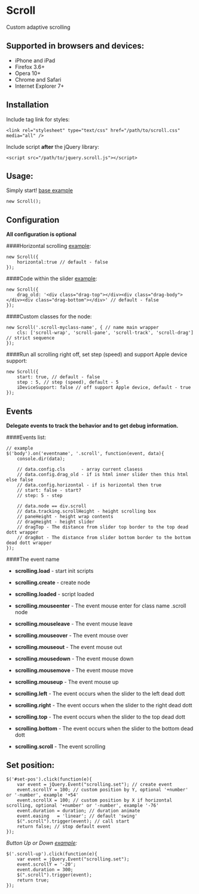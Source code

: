 Scroll
======

Custom adaptive scrolling

## Supported in browsers and devices:

- iPhone and iPad
- Firefox 3.6+
- Opera 10+
- Chrome and Safari
- Internet Explorer 7+

## Installation

Include tag link for styles:

    <link rel="stylesheet" type="text/css" href="/path/to/scroll.css" media="all" />

Include script **after** the jQuery library:

    <script src="/path/to/jquery.scroll.js"></script>

## Usage:

Simply start! [base example](http://csscode.ru/test/scroll/)

    new Scroll();

## Configuration

**All configuration is optional**

####Horizontal scrolling [example](http://csscode.ru/test/scroll#horizontal):

    new Scroll({
        horizontal:true // default - false
    });

####Сode within the slider [example](http://csscode.ru/test/scroll#drag-old):

    new Scroll({
        drag_old: '<div class="drag-top"></div><div class="drag-body"></div><div class="drag-bottom"></div>' // default - false
    });

####Custom classes for the node:

    new Scroll('.scroll-myclass-name', { // name main wrapper
        cls: ['scroll-wrap', 'scroll-pane', 'scroll-track', 'scroll-drag'] // strict sequence
    });

####Run all scrolling right off, set step (speed) and support Apple device support:

    new Scroll({
        start: true, // default - false
        step : 5, // step (speed), default - 5
        iDeviceSupport: false // off support Apple device, default - true
    });

## Events

**Delegate events to track the behavior and to get debug information.**

####Events list:

    // example
    $('body').on('eventname', '.scroll', function(event, data){
        console.dir(data);

        // data.config.cls      - array current clasess
        // data.config.drag_old - if is html inner slider then this html else false
        // data.config.horizontal - if is horizontal then true
        // start: false - start?
        // step: 5 - step

        // data.node == div.scroll
        // data.tracking.scrollHeight - height scrolling box
        // paneHeight - height wrap contents
        // dragHeight - height slider
        // dragTop - The distance from slider top border to the top dead dott wrapper
        // dragBot - The distance from slider bottom border to the bottom dead dott wrapper
    });

####The event name
- **scrolling.load**       - start init scripts
- **scrolling.create**     - create node
- **scrolling.loaded**     - script loaded

- **scrolling.mouseenter** - The event mouse enter for class name .scroll node
- **scrolling.mouseleave** - The event mouse leave
- **scrolling.mouseover**  - The event mouse over
- **scrolling.mouseout**   - The event mouse out
- **scrolling.mousedown**  - The event mouse down
- **scrolling.mousemove**  - The event mouse move
- **scrolling.mouseup**    - The event mouse up

- **scrolling.left**       - The event occurs when the slider to the left dead dott
- **scrolling.right**      - The event occurs when the slider to the right dead dott
- **scrolling.top**        - The event occurs when the slider to the top dead dott
- **scrolling.bottom**     - The event occurs when the slider to the bottom dead dott
- **scrolling.scroll**     - The event scrolling

## Set position:

    $('#set-pos').click(function(e){
        var event = jQuery.Event("scrolling.set"); // create event
        event.scrollY = 100; // custom position by Y, optional '+number' or '-number', example '+54'
        event.scrollX = 100; // custom position by X if horizontal scrolling, optional '+number' or '-number', example '-76'
        event.duration = duration; // duration animate
        event.easing   = 'linear'; // default 'swing'
        $(".scroll").trigger(event); // call start
        return false; // stop default event
    });

*Button Up or Down [example](http://csscode.ru/test/scroll#up-and-down-button):*

    $('.scroll-up').click(function(e){
        var event = jQuery.Event("scrolling.set");
        event.scrollY = '-20';
        event.duration = 300;
        $(".scroll").trigger(event);
        return true;
    });

